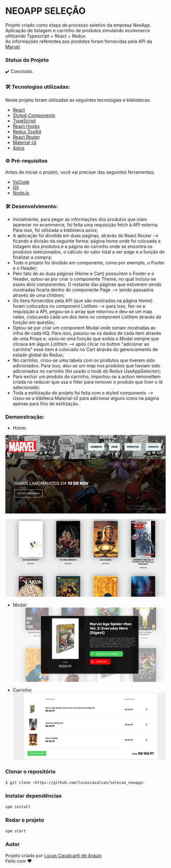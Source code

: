 # NEOAPP SELEÇÃO

Projeto criado como etapa de processo seletivo da empresa NeoApp. Aplicação de listagem e carrinho de produtos simulando ecommerce utilizando Typescript + React + Redux. </br>
As informações referentes aos produtos foram fornecidas pela API da [Marvel](https://developer.marvel.com).

### Status do Projeto

✔️ Concluído.

### 🛠 Tecnologias utilizadas:

Neste projeto foram utilizadas as seguintes tecnologias e bibliotecas:

- [React](https://pt-br.reactjs.org/)
- [Styled-Components](https://styled-components.com/docs/basics#installation)
- [TypeScript](https://www.typescriptlang.org/)
- [React Hooks](https://pt-br.reactjs.org/)
- [Redux Toolkit](https://redux-toolkit.js.org/)
- [React Router](https://reactrouter.com/en/main)
- [Material-UI](https://mui.com/pt/)
- [Axios](https://axios-http.com/ptbr/docs/intro)


### ⚙ Pré-requisitos

Antes de iniciar o projeto, você vai precisar das seguintes ferramentas:

- [VsCode](https://code.visualstudio.com/download)
- [Git](https://git-scm.com/)
- [NodeJs](https://nodejs.org/en/download/)

### 🛠 Desenvolvimento:

- Inicialmente, para pegar as informações dos produtos que iriam aparecer no ecommerce, foi feita uma requisição fetch à API externa. Para isso, foi utilizada a biblioteca axios;
- A aplicação foi dividida em duas páginas, através do React Router --> ficando a divisão da seguinte forma: página home onde foi colcoada a listagem dos produtos e a página do carrinho onde se encontra os produtos selecionados, o cálculo do valor total a ser pago e a função de finalizar a compra;
- Todo o projeto foi dividido em components, como por exemplo, o Footer e o Header;
- Pelo fato de as duas páginas (Home e Cart) possuírem o Footer e o Header, optou-se por criar o componente Theme, no qual incluiu-se esses dois componentes. O restante das páginas que estiverem sendo mostradas ficaria dentro do componente Page --> sendo passados através de uma children;
- Os itens fornecidos pela API (que são mostrados na página Home) foram colocados no component ListItem --> para isso, fez-se a requisição à API, pegou-se o array que retornou e deu-se um map neles, colocando cada um dos itens no component ListItem através da função em questão;
- Optou-se por criar um component Modal onde seriam mostradas as infos de cada HQ. Para isso, passou-se os dados de cada item através de uma Props e, usou-se uma função que exibia o Modal sempre que clicava em algum ListItem --> após clicar no button "adicionar ao carrinho" esse item é colocado no Cart através do gerenciamento de estado global do Redux;
- No carrinho, criou-se uma tabela com os produtos que tiverem sido adicionados. Para isso, deu-se um map nos produtos que haviam sido adicionados no carrinho (foi usado o hook do Redux UseAppSelector);
- Para excluir um produto do carrinho, importou-se a action removeItem criada no reducer que usa o filter para remover o produto que tiver o id selecionado;
- Toda a estilização do projeto foi feita com o styled components --> Usou-se a bibliteca Material-UI para adicionar alguns icons na página apenas para fins de estilização.

### Demonstração:

- Home:

![home1](./src/images/home1.png)
<br/>

![home2](./src/images/home2.png)

- Modal:
![modal](./src/images/modal.png)

- Carrinho:
![cart](./src/images/cart.png)


### Clonar o repositório

```bash
$ git clone <https://github.com/lucascavalcan/selecao_neoapp>
```

### Instalar dependências

```bash
npm install
```

### Rodar o projeto

```bash
npm start
```

### Autor

Projeto criado por [Lucas Cavalcanti de Araujo](https://lucascavalcan.github.io/) </br>
Feito com ❤️
